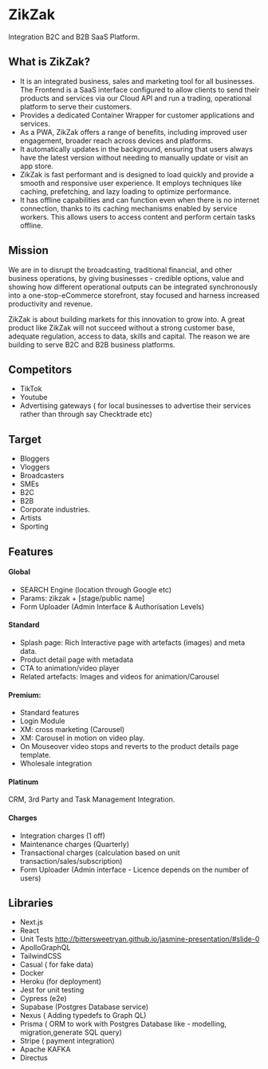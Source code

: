 # ZikZak
Integration B2C and B2B SaaS Platform.

## What is ZikZak?
- It is an integrated business, sales and marketing tool for all businesses. The Frontend is a SaaS interface configured to allow clients to send their products and services via our Cloud API and run a trading, operational platform to serve their customers.
- Provides a dedicated Container Wrapper for customer applications and services.
- As a PWA, ZikZak offers a range of benefits, including improved user engagement, broader reach across devices and platforms.
- It automatically updates in the background, ensuring that users always have the latest version without needing to manually update or visit an app store.
- ZikZak is fast performant and is designed to load quickly and provide a smooth and responsive user experience. It employs techniques like caching, prefetching, and lazy loading to optimize performance.
- It has offline capabilities and can function even when there is no internet connection, thanks to its caching mechanisms enabled by service workers. This allows users to access content and perform certain tasks offline.

## Mission
We are in to disrupt the broadcasting, traditional financial, and other business operations, by giving businesses -  credible options, value and showing how different operational outputs can be integrated synchronously into a one-stop-eCommerce storefront, stay focused and harness increased productivity and revenue. 

ZikZak is about building markets for this innovation to grow into. A great product like ZikZak will not succeed without a strong customer base, adequate regulation, access to data, skills and capital. The reason we are building to serve B2C and B2B business platforms. 

## Competitors
- TikTok
- Youtube
- Advertising gateways ( for local businesses to advertise their services rather than through say Checktrade etc)

## Target 
- Bloggers
- Vloggers
- Broadcasters
- SMEs 
- B2C
- B2B
- Corporate industries.
- Artists
- Sporting

## Features

#### Global
- SEARCH Engine (location through Google etc)
- Params: zikzak + [stage/public name]
- Form Uploader (Admin Interface & Authorisation Levels)

#### Standard 
- Splash page: Rich Interactive page with artefacts (images) and meta data.
- Product detail page with metadata
- CTA to animation/video player
- Related artefacts: Images and videos for animation/Carousel


#### Premium:
- Standard features
- Login Module
- XM: cross marketing (Carousel)
- XM: Carousel in motion on video play.
- On Mouseover video stops and reverts to the product details page template.
- Wholesale integration 

#### Platinum
CRM, 3rd Party and Task Management Integration.

#### Charges
- Integration charges (1 off)
- Maintenance charges (Quarterly)
- Transactional charges (calculation based on unit transaction/sales/subscription)
- Form Uploader (Admin interface - Licence depends on the number of users)
 
## Libraries
- Next.js
- React
- Unit Tests http://bittersweetryan.github.io/jasmine-presentation/#slide-0
- ApolloGraphQL
- TailwindCSS
- Casual ( for fake data)
- Docker
- Heroku (for deployment)
- Jest for unit testing
- Cypress (e2e)
- Supabase (Postgres Database service)
- Nexus ( Adding typedefs to Graph QL)
- Prisma ( ORM to work with Postgres Database like - modelling, migration,generate SQL query)
- Stripe ( payment integration)
- Apache KAFKA
- Directus
